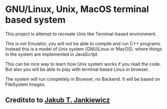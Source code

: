 # GNU/Linux, Unix, MacOS terminal based system

This project is attempt to recreate Unix like Terminal-based environment.

This is not Emulator, you will not be able to compile and run C++ programs. Instead this is a model of Unix system (GNU/Linux or MacOS), where things in the system are implemented in JavaScript.

This can be nice way to learn how Unix system works if you read the code. But also you will be able to play with terminal based Linux in browser.

The system will run completely in Browser, no Backend. It will be based on FileSystem Images.

## Creditsto to [Jakub T. Jankiewicz](https://jcubic.pl/)

